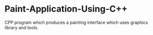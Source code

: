 # Paint-Application-Using-C++
CPP program which produces a painting interface which uses graphics library and tools.
